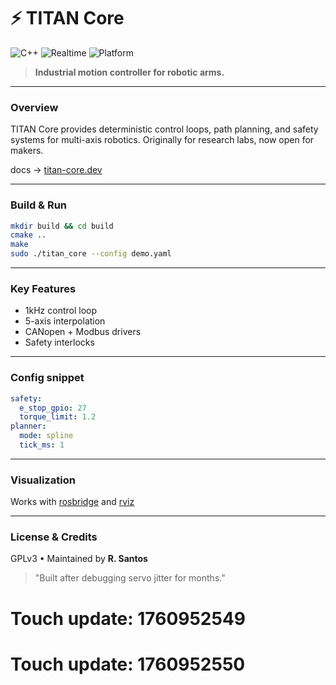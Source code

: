 # ⚡ **TITAN Core**

![C++](https://img.shields.io/badge/lang-C%2B%2B17-blue)
![Realtime](https://img.shields.io/badge/realtime-1kHz-yellow)
![Platform](https://img.shields.io/badge/platform-linux--rt-informational)

> **Industrial motion controller for robotic arms.**

---

### Overview

TITAN Core provides deterministic control loops, path planning, and safety systems for multi-axis robotics.
Originally for research labs, now open for makers.

docs → [titan-core.dev](https://titan-core.dev)

---

### Build & Run

```bash
mkdir build && cd build
cmake ..
make
sudo ./titan_core --config demo.yaml
```

---

### Key Features

* 1kHz control loop
* 5-axis interpolation
* CANopen + Modbus drivers
* Safety interlocks

---

### Config snippet

```yaml
safety:
  e_stop_gpio: 27
  torque_limit: 1.2
planner:
  mode: spline
  tick_ms: 1
```

---

### Visualization

Works with [rosbridge](https://rosbridge.dev) and [rviz](https://rviz.dev)

---

### License & Credits

GPLv3 • Maintained by **R. Santos**

> "Built after debugging servo jitter for months."

# Touch update: 1760952549

# Touch update: 1760952550
